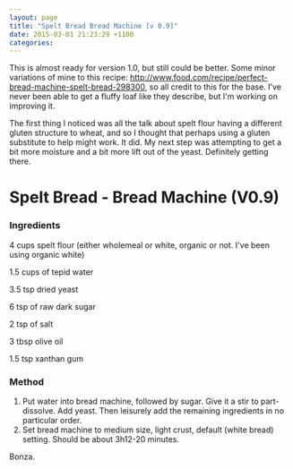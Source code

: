 ```yaml
---
layout: page
title: "Spelt Bread Bread Machine [v 0.9]"
date: 2015-03-01 21:23:29 +1100
categories:
---
```

This is almost ready for version 1.0, but still could be better. Some
minor variations of mine to this
recipe: <http://www.food.com/recipe/perfect-bread-machine-spelt-bread-298300>,
so all credit to this for the base. I've never been able to get a fluffy
loaf like they describe, but I'm working on improving it.

The first thing I noticed was all the talk about spelt flour having a
different gluten structure to wheat, and so I thought that perhaps using
a gluten substitute to help might work. It did. My next step was
attempting to get a bit more moisture and a bit more lift out of the
yeast. Definitely getting there.

Spelt Bread - Bread Machine (V0.9)
==================================

### Ingredients

4 cups spelt flour (either wholemeal or white, organic or not. I've been
using organic white)

1.5 cups of tepid water

3.5 tsp dried yeast

6 tsp of raw dark sugar

2 tsp of salt

3 tbsp olive oil

1.5 tsp xanthan gum

### Method

1.  Put water into bread machine, followed by sugar. Give it a stir to
    part-dissolve. Add yeast. Then leisurely add the remaining
    ingredients in no particular order.
2.  Set bread machine to medium size, light crust, default (white bread)
    setting. Should be about 3h12-20 minutes.

Bonza.
